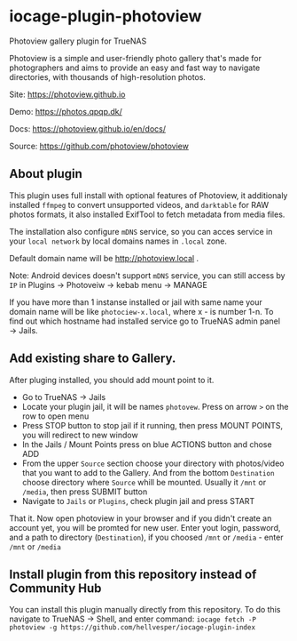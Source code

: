 # iocage-plugin-photoview

Photoview gallery plugin for TrueNAS

Photoview is a simple and user-friendly photo gallery that's made for photographers and aims to provide an easy and fast way to navigate directories, with thousands of high-resolution photos.

Site: https://photoview.github.io

Demo: https://photos.qpqp.dk/

Docs: https://photoview.github.io/en/docs/

Source: https://github.com/photoview/photoview

## About plugin

This plugin uses full install with optional features of Photoview, it additionaly installed `ffmpeg` to convert unsupported videos, and `darktable` for RAW photos formats, it also installed ExifTool to fetch metadata from media files.

The installation also configure `mDNS` service, so you can acces service in your `local network` by local domains names in `.local` zone.

Default domain name will be http://photoview.local .

Note: Android devices doesn't support `mDNS` service, you can still access by `IP` in Plugins -> Photoveiw -> kebab menu -> MANAGE

If you have more than 1 instanse installed or jail with same name your domain name will be like `photociew-x.local`, where x - is number 1-n. To find out which hostname had installed service go to TrueNAS admin panel → Jails.

## Add existing share to Gallery.

After pluging installed, you should add mount point to it.
* Go to TrueNAS → Jails
* Locate your plugin jail, it will be names `photovew`. Press on arrow `>` on the row to open menu
* Press STOP  button to stop jail if it running, then press  MOUNT POINTS, you will redirect to new window
* In the Jails / Mount Points press on blue ACTIONS button and chose ADD
* From the upper `Source` section choose  your directory with photos/video that you want to add to the Gallery. And from the bottom `Destination` choose directory where `Source` whill be mounted. Usually it `/mnt` or `/media`, then press SUBMIT button
* Navigate to `Jails` or `Plugins`,  check plugin jail and press START

That it. Now open photoview in your browser and if you didn't create an account yet, you will be promted for new user. Enter yout login, password, and a path to directory (`Destination`), if you choosed `/mnt` or `/media` - enter `/mnt` or `/media`

## Install plugin from this repository instead of Community Hub

You can install this plugin manually directly from this repository.
To do this navigate to TrueNAS → Shell, and enter command: `iocage fetch -P photoview -g https://github.com/hellvesper/iocage-plugin-index`